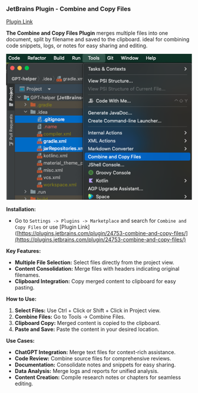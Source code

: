 ### JetBrains Plugin - Combine and Copy Files

[Plugin Link]([https://plugins.jetbrains.com/plugin/24753-combine-and-copy-files/](https://plugins.jetbrains.com/plugin/24753-combine-and-copy-files/edit))

**The Combine and Copy Files Plugin** merges multiple files into one document, split by filename and saved to the clipboard.
ideal for combining code snippets, logs, or notes for easy sharing and editing.

![img.png](img.png)


**Installation:**
- Go to `Settings -> Plugins -> Marketplace` and search for `Combine and Copy Files` or use [Plugin Link]([https://plugins.jetbrains.com/plugin/24753-combine-and-copy-files/](https://plugins.jetbrains.com/plugin/24753-combine-and-copy-files/)

**Key Features:**
- **Multiple File Selection:** Select files directly from the project view.
- **Content Consolidation:** Merge files with headers indicating original filenames.
- **Clipboard Integration:** Copy merged content to clipboard for easy pasting.

**How to Use:**
1. **Select Files:** Use Ctrl + Click or Shift + Click in Project view.
2. **Combine Files:** Go to Tools -> Combine Files.
3. **Clipboard Copy:** Merged content is copied to the clipboard.
4. **Paste and Save:** Paste the content in your desired location.

**Use Cases:**
- **ChatGPT Integration:** Merge text files for context-rich assistance.
- **Code Review:** Combine source files for comprehensive reviews.
- **Documentation:** Consolidate notes and snippets for easy sharing.
- **Data Analysis:** Merge logs and reports for unified analysis.
- **Content Creation:** Compile research notes or chapters for seamless editing.
